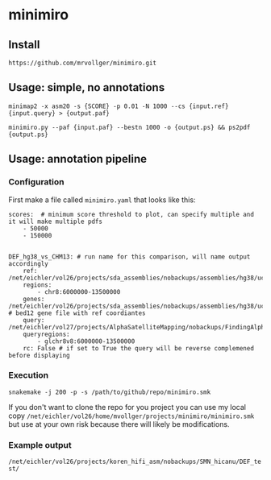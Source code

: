 # minimiro

## Install
```
https://github.com/mrvollger/minimiro.git
```

## Usage: simple, no annotations
```
minimap2 -x asm20 -s {SCORE} -p 0.01 -N 1000 --cs {input.ref} {input.query} > {output.paf}

minimiro.py --paf {input.paf} --bestn 1000 -o {output.ps} && ps2pdf {output.ps}
```

## Usage: annotation pipeline 

### Configuration 
First make a file called `minimiro.yaml` that looks like this:
```
scores:  # minimum score threshold to plot, can specify multiple and it will make multiple pdfs
    - 50000
    - 150000


DEF_hg38_vs_CHM13: # run name for this comparison, will name output accordingly
    ref: /net/eichler/vol26/projects/sda_assemblies/nobackups/assemblies/hg38/ucsc.hg38.no_alts.fasta
    regions:
        - chr8:6000000-13500000
    genes: /net/eichler/vol26/projects/sda_assemblies/nobackups/assemblies/hg38/ucsc.refseq.genes.bed # bed12 gene file with ref coordiantes
    query: /net/eichler/vol27/projects/AlphaSatelliteMapping/nobackups/FindingAlphaSat/t2t_chr8/t2t_rel3_glchr8/v8_hybrid/asm/HiCanu/chm13_hicanu_hifi_20k_glchr8v8.fa
    queryregions:
        - glchr8v8:6000000-13500000
    rc: False # if set to True the query will be reverse complemened before displaying
```


### Execution 
```
snakemake -j 200 -p -s /path/to/github/repo/minimiro.smk
```

If you don't want to clone the repo for you project you can use my local copy `/net/eichler/vol26/home/mvollger/projects/minimiro/minimiro.smk
` but use at your own risk because there will likely be modifications. 



### Example output
```/net/eichler/vol26/projects/koren_hifi_asm/nobackups/SMN_hicanu/DEF_test/```
